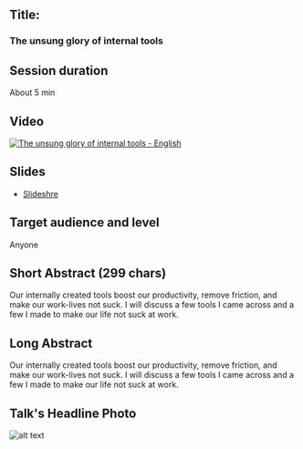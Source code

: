 ## Title: 
### The unsung glory of internal tools

## Session duration

About 5 min  

## Video

[![The unsung glory of internal tools - English](http://img.youtube.com/vi/fl0NJCnkhI0/0.jpg)](https://www.youtube.com/watch?v=fl0NJCnkhI0)

## Slides

- [Slideshre](https://www.slideshare.net/gilzellner/5m-the-unsung-glory-of-internal-tools-1) 

## Target audience and level

Anyone

## Short Abstract (299 chars)

Our internally created tools boost our productivity, remove friction, and make our work-lives not suck. I will discuss a few tools I came across and a few I made to make our life not suck at work.



## Long Abstract

Our internally created tools boost our productivity, remove friction, and make our work-lives not suck. I will discuss a few tools I came across and a few I made to make our life not suck at work.





## Talk's Headline Photo

![alt text]( "None")



